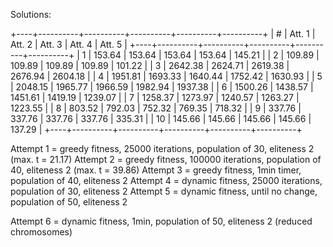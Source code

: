 Solutions:

+----+----------+----------+----------+----------+----------+
|  # |  Att. 1  |  Att. 2  |  Att. 3  |  Att. 4  |  Att. 5  |
+----+----------+----------+----------+----------+----------+
|  1 |   153.64 |   153.64 |   153.64 |   153.64 |   145.21 |
|  2 |   109.89 |   109.89 |   109.89 |   109.89 |   101.22 |
|  3 |  2642.38 |  2624.71 |  2619.38 |  2676.94 |  2604.18 |
|  4 |  1951.81 |  1693.33 |  1640.44 |  1752.42 |  1630.93 |
|  5 |  2048.15 |  1965.77 |  1966.59 |  1982.94 |  1937.38 |
|  6 |  1500.26 |  1438.57 |  1451.61 |  1419.19 |  1239.07 |
|  7 |  1258.37 |  1273.97 |  1240.57 |  1263.27 |  1223.55 |
|  8 |   803.52 |   792.03 |   752.32 |   769.35 |   718.32 |
|  9 |   337.76 |   337.76 |   337.76 |   337.76 |   335.31 |
| 10 |   145.66 |   145.66 |   145.66 |   145.66 |   137.29 |
+----+----------+----------+----------+----------+----------+

Attempt 1 = greedy fitness, 25000 iterations, population of 30, eliteness 2 (max. t = 21.17)
Attempt 2 = greedy fitness, 100000 iterations, population of 40, eliteness 2 (max. t = 39.86)
Attempt 3 = greedy fitness, 1min timer, population of 40, eliteness 2
Attempt 4 = dynamic fitness, 25000 iterations, population of 30, eliteness 2
Attempt 5 = dynamic fitness, until no change, population of 50, eliteness 2

Attempt 6 = dynamic fitness, 1min, population of 50, eliteness 2 (reduced chromosomes)
